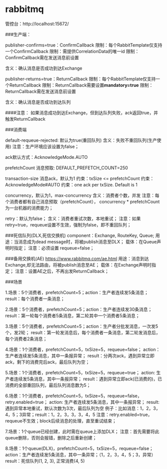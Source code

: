 # rabbitmq

管控台：http://localhost:15672/

###生产端：

publisher-confirms=true：ConfirmCallback
限制：每个RabbitTemplate仅支持一个ConfirmCallback
限制：需提供CorrelationData的唯一id
限制：ConfirmCallback需在发送消息前设置

含义：确认消息是否成功到达Exchange

publisher-returns=true：ReturnCallback
限制：每个RabbitTemplate仅支持一个ReturnCallback
限制：ReturnCallback需要设置**mandatory=true**
限制：ReturnCallback需在发送消息前设置

含义：确认消息是否成功到达队列

####注意：
如果消息成功到达Exchange，但到达队列失败，ack返回true，并触发ReturnCallback

###消费端

default-requeue-rejected: 默认为true(重回队列)
含义：失败不重回队列(生产使用)
注意：生产环境应该设置为false；

ack默认方式：AcknowledgeMode.AUTO

prefetchCount 消息预取: DEFAULT_PREFETCH_COUNT=250

transaction-size 消息ack，默认为1
约束：txSize <= prefetchCount
约束：AcknowledgeMode#AUTO
约束：one ack per txSize. Default is 1

concurrency，默认为1，max-concurrency
含义：消费者个数，并发
注意：每个消费者都有自己消息预取（prefetchCount），
concurrency * prefetchCount为一台机器的消费能力；

retry：默认为false；
含义：消费者重试次数，本地重试；
注意：如果retry=true，requeue设置不生效，强制为false，即不重回队列；

###死信队列(DLX,死信交换机)
component：Exchange, RouteKey, Queue;
用途：当消息成为dead message时，将被publish消息至DLX；
载体：在Queue声明时指定；
注意：必须设置 requeue=false；


###备用交换机(AE)
https://www.rabbitmq.com/ae.html
用途：消息到达Exchange,却无法路由，将被publish消息至AE；
载体：在Exchange声明时指定；
注意：设置AE之后，不再出发ReturnCallback；

###场景

1.场景：5个消费者，prefetchCount=5；action：生产者连续发5条消息；
result：每个消费者一条消息；

2.场景：5个消费者，prefetchCount=5；action：生产者连续发30条消息；
result：第一轮每个消费者5条消息，第二轮其中一个消费者5条消息；

3.场景：5个消费者，prefetchCount=5；action：生产者分批发消息，一次发5个，发2轮；
result：第一轮发消息后，每个消费者一条消息，第二轮发消息后，每个消费者2条消息；

4.场景：1个消费者，prefetchCount=5，txSize=5，requeue=false；
action：生产者连续发5条消息，其中一条报异常；
result：分两次ack，遇到异常立即ack，剩下的消费完后ack，最后队列为空；

5.场景：1个消费者，prefetchCount=5，txSize=5，requeue=true；
action: 生产者连续发5条消息，其中一条报异常；
result：遇到异常立即ack(已消费的)，已消费的全部重回队列，最后队列消息数为5；

6.场景：1个消费者，prefetchCount=5，txSize=5，requeue=false，retry.enabled=true；
action: 生产者连续发5条消息，其中一条报异常；
result: 遇到异常本地重试，默认次数为3次，最后队列为空
例子：比如消息：1，2，3，4，5；3异常；result：1，2，3，3，3，4，5
注意：retry.enabled=true， requeue不生效；block后续消息的处理，直至重试结束；

7.场景：1个queue已经创建，此时需在queue上添加DLX；
注意：首先需要将此queue删除，否则会报错，删除之后重新创建；

8.场景：1个queue(DLX)，prefetchCount=5，txSize=5，requeue=false；
action：生产者连续发5条消息，其中一条异常；（1，2，3，4，5；3，异常）
result：死信队列(1, 2, 3), 正常消费(4, 5)





